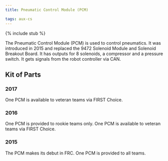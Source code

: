 ```yaml
---
title: Pneumatic Control Module (PCM)

tags: aux-cs
---
```


{% include stub %}

The Pneumatic Control Module (PCM) is used to control pneumatics. It was introduced in 2015 and replaced the 9472 Solenoid Module and 
Solenoid Breakout Board. It has outputs for 8 solenoids, a compressor and a pressure switch. It gets signals from the robot controller 
via CAN.

## Kit of Parts

### 2017

One PCM is available to veteran teams via FIRST Choice.

### 2016

One PCM is provided to rookie teams only. One PCM is available to veteran teams via FIRST Choice.

### 2015

The PCM makes its debut in FRC. One PCM is provided to all teams.
